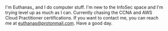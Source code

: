 I'm Euthanas_ and I do computer stuff.
I'm new to the InfoSec space and I'm trying level up as much as I can.
Currently chasing the CCNA and AWS Cloud Practitioner certifications.
If you want to contact me, you can reach me at euthanas@protonmail.com.
Have a good day.
